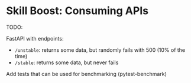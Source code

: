 # Skill Boost: Consuming APIs


TODO:

FastAPI with endpoints:
- `/unstable`: returns some data, but randomly fails with 500 (10% of the time)
- `/stable`: returns some data, but never fails

Add tests that can be used for benchmarking (pytest-benchmark)